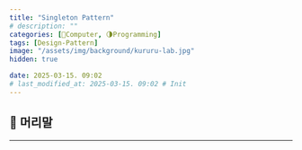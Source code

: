```yaml
---
title: "Singleton Pattern"
# description: ""
categories: [💫Computer, 🌗Programming]
tags: [Design-Pattern]
image: "/assets/img/background/kururu-lab.jpg"
hidden: true

date: 2025-03-15. 09:02
# last_modified_at: 2025-03-15. 09:02 # Init
---
```


## 💫 머리말

---
